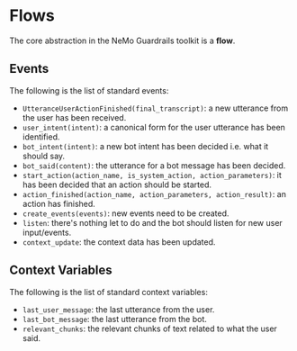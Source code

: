 # Flows

The core abstraction in the NeMo Guardrails toolkit is a **flow**.

## Events

The following is the list of standard events:

- `UtteranceUserActionFinished(final_transcript)`: a new utterance from the user has been received.
- `user_intent(intent)`: a canonical form for the user utterance has been identified.
- `bot_intent(intent)`: a new bot intent has been decided i.e. what it should say.
- `bot_said(content)`: the utterance for a bot message has been decided.
- `start_action(action_name, is_system_action, action_parameters)`: it has been decided that an action should be started.
- `action_finished(action_name, action_parameters, action_result)`: an action has finished.
- `create_events(events)`: new events need to be created.
- `listen`: there's nothing let to do and the bot should listen for new user input/events.
- `context_update`: the context data has been updated.


## Context Variables

The following is the list of standard context variables:

- `last_user_message`: the last utterance from the user.
- `last_bot_message`: the last utterance from the bot.
- `relevant_chunks`: the relevant chunks of text related to what the user said.
